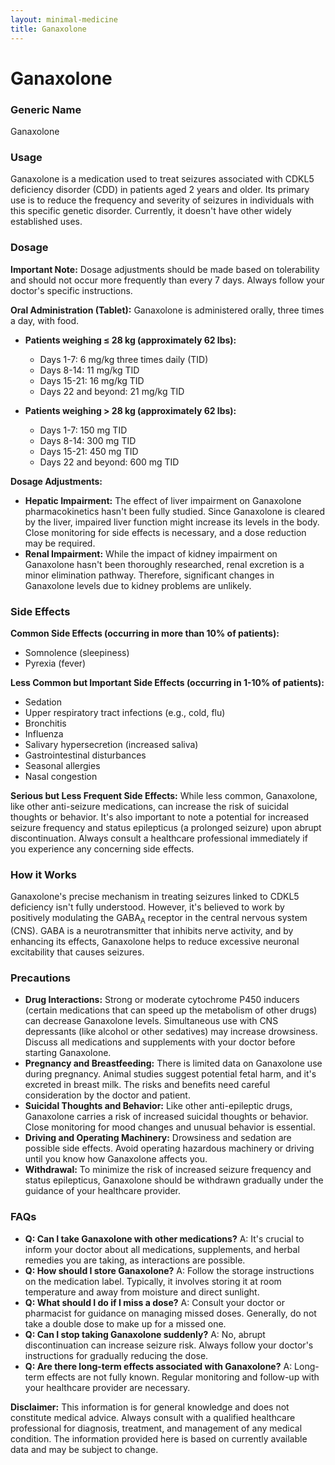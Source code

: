 ```yaml
---
layout: minimal-medicine
title: Ganaxolone
---
```


# Ganaxolone
### Generic Name
Ganaxolone

### Usage
Ganaxolone is a medication used to treat seizures associated with CDKL5 deficiency disorder (CDD) in patients aged 2 years and older.  Its primary use is to reduce the frequency and severity of seizures in individuals with this specific genetic disorder.  Currently, it doesn't have other widely established uses.

### Dosage

**Important Note:** Dosage adjustments should be made based on tolerability and should not occur more frequently than every 7 days.  Always follow your doctor's specific instructions.

**Oral Administration (Tablet):** Ganaxolone is administered orally, three times a day, with food.

* **Patients weighing ≤ 28 kg (approximately 62 lbs):**
    * Days 1-7: 6 mg/kg three times daily (TID)
    * Days 8-14: 11 mg/kg TID
    * Days 15-21: 16 mg/kg TID
    * Days 22 and beyond: 21 mg/kg TID

* **Patients weighing > 28 kg (approximately 62 lbs):**
    * Days 1-7: 150 mg TID
    * Days 8-14: 300 mg TID
    * Days 15-21: 450 mg TID
    * Days 22 and beyond: 600 mg TID


**Dosage Adjustments:**

* **Hepatic Impairment:** The effect of liver impairment on Ganaxolone pharmacokinetics hasn't been fully studied. Since Ganaxolone is cleared by the liver, impaired liver function might increase its levels in the body.  Close monitoring for side effects is necessary, and a dose reduction may be required.
* **Renal Impairment:** While the impact of kidney impairment on Ganaxolone hasn't been thoroughly researched, renal excretion is a minor elimination pathway.  Therefore, significant changes in Ganaxolone levels due to kidney problems are unlikely.

### Side Effects

**Common Side Effects (occurring in more than 10% of patients):**

* Somnolence (sleepiness)
* Pyrexia (fever)


**Less Common but Important Side Effects (occurring in 1-10% of patients):**

* Sedation
* Upper respiratory tract infections (e.g., cold, flu)
* Bronchitis
* Influenza
* Salivary hypersecretion (increased saliva)
* Gastrointestinal disturbances
* Seasonal allergies
* Nasal congestion

**Serious but Less Frequent Side Effects:**  While less common,  Ganaxolone, like other anti-seizure medications, can increase the risk of suicidal thoughts or behavior.  It's also important to note a potential for increased seizure frequency and status epilepticus (a prolonged seizure) upon abrupt discontinuation.  Always consult a healthcare professional immediately if you experience any concerning side effects.

### How it Works

Ganaxolone's precise mechanism in treating seizures linked to CDKL5 deficiency isn't fully understood. However, it's believed to work by positively modulating the GABA<sub>A</sub> receptor in the central nervous system (CNS). GABA is a neurotransmitter that inhibits nerve activity, and by enhancing its effects, Ganaxolone helps to reduce excessive neuronal excitability that causes seizures.

### Precautions

* **Drug Interactions:**  Strong or moderate cytochrome P450 inducers (certain medications that can speed up the metabolism of other drugs) can decrease Ganaxolone levels.  Simultaneous use with CNS depressants (like alcohol or other sedatives) may increase drowsiness.  Discuss all medications and supplements with your doctor before starting Ganaxolone.
* **Pregnancy and Breastfeeding:**  There is limited data on Ganaxolone use during pregnancy. Animal studies suggest potential fetal harm, and it's excreted in breast milk. The risks and benefits need careful consideration by the doctor and patient.
* **Suicidal Thoughts and Behavior:** Like other anti-epileptic drugs, Ganaxolone carries a risk of increased suicidal thoughts or behavior. Close monitoring for mood changes and unusual behavior is essential.
* **Driving and Operating Machinery:**  Drowsiness and sedation are possible side effects. Avoid operating hazardous machinery or driving until you know how Ganaxolone affects you.
* **Withdrawal:**  To minimize the risk of increased seizure frequency and status epilepticus, Ganaxolone should be withdrawn gradually under the guidance of your healthcare provider.


### FAQs

* **Q: Can I take Ganaxolone with other medications?** A:  It's crucial to inform your doctor about all medications, supplements, and herbal remedies you are taking, as interactions are possible.
* **Q: How should I store Ganaxolone?** A: Follow the storage instructions on the medication label.  Typically, it involves storing it at room temperature and away from moisture and direct sunlight.
* **Q: What should I do if I miss a dose?** A:  Consult your doctor or pharmacist for guidance on managing missed doses. Generally, do not take a double dose to make up for a missed one.
* **Q: Can I stop taking Ganaxolone suddenly?** A: No, abrupt discontinuation can increase seizure risk.  Always follow your doctor's instructions for gradually reducing the dose.
* **Q: Are there long-term effects associated with Ganaxolone?** A: Long-term effects are not fully known. Regular monitoring and follow-up with your healthcare provider are necessary.


**Disclaimer:** This information is for general knowledge and does not constitute medical advice.  Always consult with a qualified healthcare professional for diagnosis, treatment, and management of any medical condition.  The information provided here is based on currently available data and may be subject to change.
